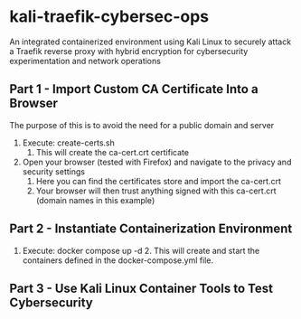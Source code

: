 # kali-traefik-cybersec-ops
An integrated containerized environment using Kali Linux to securely attack a Traefik reverse proxy with hybrid encryption for cybersecurity experimentation and network operations

## Part 1 - Import Custom CA Certificate Into a Browser
The purpose of this is to avoid the need for a public domain and server
1. Execute:
   create-certs.sh
   1. This will create the ca-cert.crt certificate
2. Open your browser (tested with Firefox) and navigate to the privacy and security settings
   1. Here you can find the certificates store and import the ca-cert.crt
   2. Your browser will then trust anything signed with this ca-cert.crt (domain names in this example)

## Part 2 - Instantiate Containerization Environment
1. Execute:
   docker compose up -d
   2. This will create and start the containers defined in the docker-compose.yml file.

## Part 3 - Use Kali Linux Container Tools to Test Cybersecurity